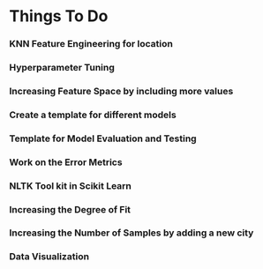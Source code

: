 # Things To Do
### KNN Feature Engineering for location
### Hyperparameter Tuning
### Increasing Feature Space by including more values
### Create a template for different models
### Template for Model Evaluation and Testing
### Work on the Error Metrics
### NLTK Tool kit in Scikit Learn
### Increasing the Degree of Fit
### Increasing the Number of Samples by adding a new city
### Data Visualization
